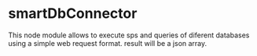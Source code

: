 smartDbConnector
================

This node module allows to execute sps and queries of diferent databases using a simple web request format. result will be a json array.
